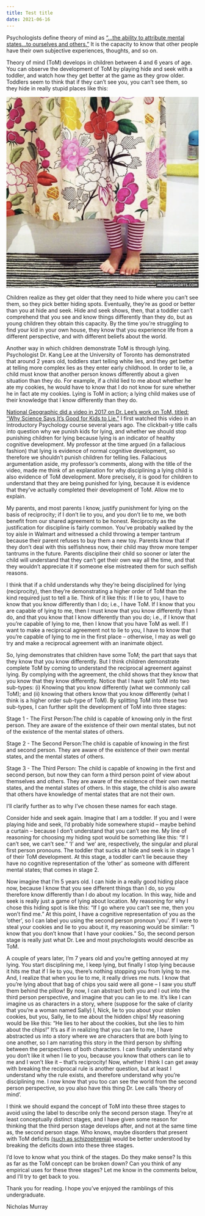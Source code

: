 ```yaml
---
title: Test title
date: 2021-06-16
---
```


Psychologists define theory of mind as [“...the ability to attribute mental states…to ourselves and others.”](https://www.simplypsychology.org/theory-of-mind.html) It is the capacity to know that other people have their own subjective experiences, thoughts, and so on.

Theory of mind (ToM) develops in children between 4 and 6 years of age. You can observe the development of ToM by playing hide and seek with a toddler, and watch how they get better at the game as they grow older. Toddlers seem to think that if they can’t see you, you can’t see them, so they hide in really stupid places like this:

[![screen render text](blog_image.jpg "Image Credit: Mommy Shorts")](https://www.mommyshorts.com/2015/04/37-photos-that-prove-little-kids-suck-at-hide-and-seek.html)

Children realize as they get older that they need to hide where you can’t see them, so they pick better hiding spots. Eventually, they’re as good or better than you at hide and seek. Hide and seek shows, then, that a toddler can’t comprehend that you see and know things differently than they do, but as young children they obtain this capacity. By the time you’re struggling to find your kid in your own house, they know that you experience life from a different perspective, and with different beliefs about the world.

Another way in which children demonstrate ToM is through lying. Psychologist Dr. Kang Lee at the University of Toronto has demonstrated that around 2 years old, toddlers start telling white lies, and they get better at telling more complex lies as they enter early childhood. In order to lie, a child must know that another person knows differently about a given situation than they do. For example, if a child lied to me about whether he ate my cookies, he would have to know that I do not know for sure whether he in fact ate my cookies. Lying is ToM in action; a lying child makes use of their knowledge that I know differently than they do.

[National Geographic did a video in 2017 on Dr. Lee’s work on ToM, titled: “Why Science Says It’s Good for Kids to Lie.”](https://www.youtube.com/watch?v=qX_zsnCbWd4) I first watched this video in an Introductory Psychology course several years ago. The clickbait-y title calls into question why we punish kids for lying, and whether we should stop punishing children for lying because lying is an indicator of healthy cognitive development. My professor at the time argued (in a fallacious fashion) that lying is evidence of normal cognitive development, so therefore we shouldn’t punish children for telling lies. Fallacious argumentation aside, my professor’s comments, along with the title of the video, made me think of an explanation for why disciplining a lying child is also evidence of ToM development. More precisely, it is good for children to understand that they are being punished for lying, because it is evidence that they’ve actually completed their development of ToM. Allow me to explain.

My parents, and most parents I know, justify punishment for lying on the basis of reciprocity; if I don’t lie to you, and you don’t lie to me, we both benefit from our shared agreement to be honest. Reciprocity as the justification for discipline is fairly common. You’ve probably walked by the toy aisle in Walmart and witnessed a child throwing a temper tantrum because their parent refuses to buy them a new toy. Parents know that if they don’t deal with this selfishness now, their child may throw more temper tantrums in the future. Parents discipline their child so sooner or later the child will understand that they can’t get their own way all the time, and that they wouldn’t appreciate it if someone else mistreated them for such selfish reasons.

I think that if a child understands why they’re being disciplined for lying (reciprocity), then they’re demonstrating a higher order of ToM than the kind required just to tell a lie. Think of it like this: If I lie to you, I have to know that you know differently than I do; i.e., I have ToM. If I know that you are capable of lying to me, then I must know that you know differently than I do, and that you know that I know differently than you do; i.e., if I know that you’re capable of lying to me, then I know that you have ToM as well. If I want to make a reciprocal agreement not to lie to you, I have to know that you’re capable of lying to me in the first place – otherwise, I may as well go try and make a reciprocal agreement with an inanimate object.

So, lying demonstrates that children have some ToM; the part that says that they know that you know differently. But I think children demonstrate complete ToM by coming to understand the reciprocal agreement against lying. By complying with the agreement, the child shows that they know that you know that they know differently. Notice that I have split ToM into two sub-types: (i) Knowing that you know differently (what we commonly call ToM); and (ii) knowing that others know that you know differently (what I think is a higher order sub-type of ToM). By splitting ToM into these two sub-types, I can further split the development of ToM into three stages:

Stage 1 - The First Person:The child is capable of knowing only in the first person. They are aware of the existence of their own mental states, but not of the existence of the mental states of others.

Stage 2 - The Second Person:The child is capable of knowing in the first and second person. They are aware of the existence of their own mental states, and the mental states of others.

Stage 3 - The Third Person: The child is capable of knowing in the first and second person, but now they can form a third person point of view about themselves and others. They are aware of the existence of their own mental states, and the mental states of others. In this stage, the child is also aware that others have knowledge of mental states that are not their own.

I’ll clarify further as to why I’ve chosen these names for each stage.

Consider hide and seek again. Imagine that I am a toddler. If you and I were playing hide and seek, I’d probably hide somewhere stupid – maybe behind a curtain – because I don’t understand that you can’t see me. My line of reasoning for choosing my hiding spot would be something like this: “If I can’t see, we can’t see.” ‘I’ and ‘we’ are, respectively, the singular and plural first person pronouns. The toddler that sucks at hide and seek is in stage 1 of their ToM development. At this stage, a toddler can’t lie because they have no cognitive representation of the ‘other’ as someone with different mental states; that comes in stage 2.

Now imagine that I’m 5 years old. I can hide in a really good hiding place now, because I know that you see different things than I do, so you therefore know differently than I do about my location. In this way, hide and seek is really just a game of lying about location. My reasoning for why I chose this hiding spot is like this: “If I go where you can’t see me, then you won’t find me.” At this point, I have a cognitive representation of you as the ‘other’, so I can label you using the second person pronoun 'you’. If I were to steal your cookies and lie to you about it, my reasoning would be similar: “I know that you don’t know that I have your cookies.” So, the second person stage is really just what Dr. Lee and most psychologists would describe as ToM.

A couple of years later, I’m 7 years old and you’re getting annoyed at my lying. You start disciplining me, I keep lying, but finally I stop lying because it hits me that if I lie to you, there’s nothing stopping you from lying to me. And, I realize that when you lie to me, it really drives me nuts. I know that you’re lying about that bag of chips you said were all gone – I saw you stuff them behind the pillow! By now, I can abstract both you and I out into the third person perspective, and imagine that you can lie to me. It’s like I can imagine us as characters in a story, where (suppose for the sake of clarity that you’re a woman named Sally) I, Nick, lie to you about your stolen cookies, but you, Sally, lie to me about the hidden chips! My reasoning would be like this: “He lies to her about the cookies, but she lies to him about the chips!” It’s as if in realizing that you can lie to me, I have abstracted us into a story where we are characters that are both lying to one another, so I am narrating this story in the third person by shifting between the perspectives of both characters. I can finally understand why you don’t like it when I lie to you, because you know that others can lie to me and I won’t like it – that’s reciprocity! Now, whether I think I can get away with breaking the reciprocal rule is another question, but at least I understand why the rule exists, and therefore understand why you’re disciplining me. I now know that you too can see the world from the second person perspective, so you also have this thing Dr. Lee calls ‘theory of mind’.

I think we should expand the concept of ToM into these three stages to avoid using the label to describe only the second person stage. They’re at least conceptually distinct stages, and I have given some reason for thinking that the third person stage develops after, and not at the same time as, the second person stage. Who knows, maybe disorders that present with ToM deficits [(such as schizophrenia)](https://pubmed.ncbi.nlm.nih.gov/24319117/) would be better understood by breaking the deficits down into these three stages. 

I’d love to know what you think of the stages. Do they make sense? Is this as far as the ToM concept can be broken down? Can you think of any empirical uses for these three stages? Let me know in the comments below, and I’ll try to get back to you.

Thank you for reading. I hope you’ve enjoyed the ramblings of this undergraduate.

Nicholas Murray